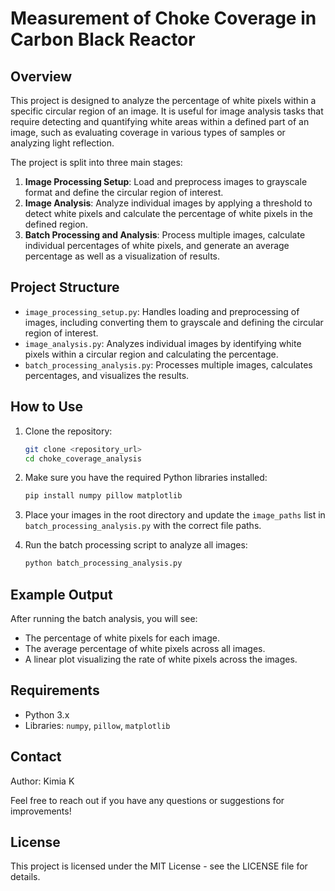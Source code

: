 # Measurement of Choke Coverage in Carbon Black Reactor


## Overview

This project is designed to analyze the percentage of white pixels within a specific circular region of an image. It is useful for image analysis tasks that require detecting and quantifying white areas within a defined part of an image, such as evaluating coverage in various types of samples or analyzing light reflection.

The project is split into three main stages:

1. **Image Processing Setup**: Load and preprocess images to grayscale format and define the circular region of interest.
2. **Image Analysis**: Analyze individual images by applying a threshold to detect white pixels and calculate the percentage of white pixels in the defined region.
3. **Batch Processing and Analysis**: Process multiple images, calculate individual percentages of white pixels, and generate an average percentage as well as a visualization of results.

## Project Structure

- `image_processing_setup.py`: Handles loading and preprocessing of images, including converting them to grayscale and defining the circular region of interest.
- `image_analysis.py`: Analyzes individual images by identifying white pixels within a circular region and calculating the percentage.
- `batch_processing_analysis.py`: Processes multiple images, calculates percentages, and visualizes the results.

## How to Use

1. Clone the repository:
   ```bash
   git clone <repository_url>
   cd choke_coverage_analysis
   ```

2. Make sure you have the required Python libraries installed:
   ```bash
   pip install numpy pillow matplotlib
   ```

3. Place your images in the root directory and update the `image_paths` list in `batch_processing_analysis.py` with the correct file paths.

4. Run the batch processing script to analyze all images:
   ```bash
   python batch_processing_analysis.py
   ```

## Example Output

After running the batch analysis, you will see:

- The percentage of white pixels for each image.
- The average percentage of white pixels across all images.
- A linear plot visualizing the rate of white pixels across the images.

## Requirements

- Python 3.x
- Libraries: `numpy`, `pillow`, `matplotlib`

## Contact

Author: Kimia K

Feel free to reach out if you have any questions or suggestions for improvements!

## License

This project is licensed under the MIT License - see the LICENSE file for details.


